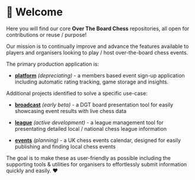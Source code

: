 # 👋 Welcome 

Here you will find our core **Over The Board Chess** repositories, all open for contributions or reuse / purpose!

Our mission is to continually improve and advance the features available to players and organisers looking to play / host over-the-board chess events.

The primary production application is: 

*  [**platform**](https://github.com/otb-chess/platform) _(depreciating)_ - a members based event sign-up application including automatic rating tracking, game storage and insights.

Additional projects identified to solve a specific use-case:

* [**broadcast**](https://github.com/otb-chess/broadcasts) _(early beta)_ - a DGT board presentation tool for easily showcasing event results with live chess data

* [**league**](https://github.com/otb-chess/leagues) _(active development)_ - a league management tool for presentating detailed local / national chess league information

* [**events**](https://github.com/otb-chess/events) _(planning)_ - a UK chess events calendar, designed for easily publishing and finding local chess events

The goal is to make these as user-friendly as possible including the supporting tools & utilities for organisers to effortlessly submit information quickly and easily. ❤️
